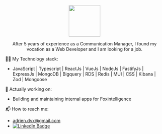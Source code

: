 <div id="header" align="center">
  <img src="https://media.giphy.com/media/xTiIzJSKB4l7xTouE8/giphy.gif" width=100"/>
</div>

<div id"=presentation" algin="center">

<p align="center"> After 5 years of experience as a Communication Manager, I found my vocation as a Web Developer and I am looking for a job.</p> 

👨‍💻 My Technology stack:
- JavaScript | Typescript | ReactJs | VueJs | NodeJs | FastifyJs | ExpressJs | MongoDB | Bigquery | RDS | Redis | MUI | CSS | Kibana | Zod | Mongoose

🚧 Actually working on: 
- Building and maintaining internal apps for Foxintelligence                           
                 
📬 How to reach me:
- adrien.dvx@gmail.com
- <div id="in">                 
   <a href="https://www.linkedin.com/in/adrien-deveaux/">                 
    <img src="https://img.shields.io/badge/LinkedIn-blue?logo=linkedin&logoColor=white&style=for-the-badge" alt="LinkedIn Badge" />
   </a>
  </div>                                                                                                                             
